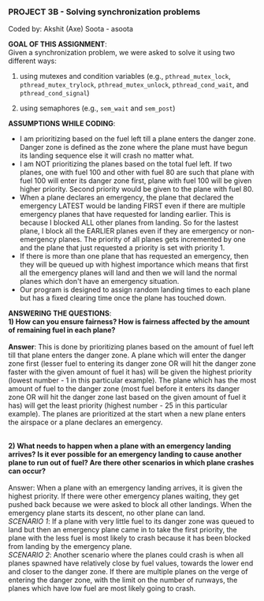 ### PROJECT 3B - Solving synchronization problems

Coded by:
Akshit (Axe) Soota - asoota

**GOAL OF THIS ASSIGNMENT**: <br />
Given a synchronization problem, we were asked to solve it using two different ways:

1. using mutexes and condition variables (e.g., `pthread_mutex_lock`, `pthread_mutex_trylock`, `pthread_mutex_unlock`, `pthread_cond_wait`, and `pthread_cond_signal`)

2. using semaphores (e.g., `sem_wait` and `sem_post`)

**ASSUMPTIONS WHILE CODING**:
- I am prioritizing based on the fuel left till a plane enters the danger zone. Danger zone is defined as the zone where the plane must have begun its landing sequence else it will crash no matter what.
- I am NOT prioritizing the planes based on the total fuel left. If two planes, one with fuel 100 and other with fuel 80 are such that plane with fuel 100 will enter its danger zone first, plane with fuel 100 will be given higher priority. Second priority would be given to the plane with fuel 80.
- When a plane declares an emergency, the plane that declared the emergency LATEST would be landing FIRST even if there are multiple emergency planes that have requested for landing earlier. This is because I blocked ALL other planes from landing. So for the lastest plane, I block all the EARLIER planes even if they are emergency or non-emergency planes. The priority of all planes gets incremented by one and the plane that just requested a priority is set with priority 1.
- If there is more than one plane that has requested an emergency, then they will be queued up with highest importance which means that first all the emergency planes will land and then we will land the normal planes which don't have an emergency situation.
- Our program is designed to assign random landing times to each plane but has a fixed clearing time once the plane has touched down.

**ANSWERING THE QUESTIONS**: <br />
**1) How can you ensure fairness? How is fairness affected by the amount of remaining fuel in each plane?** <br /><br />
**Answer**: This is done by prioritizing planes based on the amount of fuel left till that plane enters the danger zone. A plane which will enter the danger zone first (lesser fuel to entering its danger zone OR will hit the danger zone faster with the given amount of fuel it has) will be given the highest priority (lowest number - 1 in this particular example). The plane which has the most amount of fuel to the danger zone (most fuel before it enters its danger zone OR will hit the danger zone last based on the given amount of fuel it has) will get the least priority (highest number - 25 in this particular example). The planes are prioritized at the start when a new plane enters the airspace or a plane declares an emergency. <br /> <br />

**2) What needs to happen when a plane with an emergency landing arrives? Is it ever possible for an emergency landing to cause another plane to run out of fuel? Are there other scenarios in which plane crashes can occur?** <br /><br />
Answer: When a plane with an emergency landing arrives, it is given the highest priority. If there were other emergency planes waiting, they get pushed back because we were asked to block all other landings. When the emergency plane starts its descent, no other plane can land. <br />
_SCENARIO 1_: If a plane with very little fuel to its danger zone was queued to land but then an emergency plane came in to take the first priority, the plane with the less fuel is most likely to crash because it has been blocked from landing by the emergency plane. <br />
_SCENARIO 2_: Another scenario where the planes could crash is when all planes spawned have relatively close by fuel values, towards the lower end and closer to the danger zone. If there are multiple planes on the verge of entering the danger zone, with the limit on the number of runways, the planes which have low fuel are most likely going to crash.
